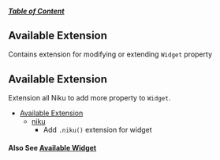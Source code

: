 ##### [Table of Content](https://github.com/saltyaom/niku/blob/main/doc/README.md)

## Available Extension
Contains extension for modifying or extending `Widget` property

## Available Extension
Extension all Niku to add more property to `Widget`.
- [Available Extension](https://github.com/saltyaom/niku/blob/main/doc/extension/README.md)
  - [niku](https://github.com/saltyaom/niku/blob/main/doc/extension/niku.md)
    - Add `.niku()` extension for widget

#### Also See [Available Widget](https://github.com/saltyaom/niku/blob/main/doc/widget/README.md)
